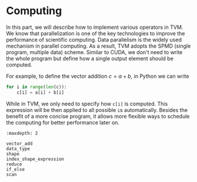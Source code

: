 # Computing

In this part, we will describe how to implement various operators in TVM. We know that parallelization is one of the key technologies to improve the performance of scientific computing. Data parallelism is the widely used mechanism in parallel computing. As a result, TVM adopts the SPMD (single program, multiple data) scheme. Similar to CUDA, we don't need to write the whole program but define how a single output element should be computed.

For example, to define the vector addition $c=a+b$, in Python we can write

```python
for i in range(len(c)):
    c[i] = a[i] + b[i]
```

While in TVM, we only need to specify how `c[i]` is computed. This expression will be then applied to all possible `i`s automatically. Besides the benefit of a more concise program, it allows more flexible ways to schedule the computing for better performance later on.

```toc
:maxdepth: 2

vector_add
data_type
shape
index_shape_expression
reduce
if_else
scan
```
